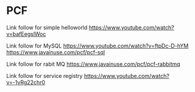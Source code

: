 # PCF

Link follow for simple helloworld
https://www.youtube.com/watch?v=bafEegslWoc

Link follow for MySQL
https://www.youtube.com/watch?v=ftpDc-D-hYM
https://www.javainuse.com/pcf/pcf-sql


Link follow for rabit MQ
https://www.javainuse.com/pcf/pcf-rabbitmq

Link follow for service registry
https://www.youtube.com/watch?v=-1vRg22chr0

